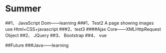 # Summer

##1、 JavaScript Dom——learning
    ###1、Test2
        A page showing images
        use Html+CSS+javascript
    ###2、test3
        ####Ajax
            Core——XMLHttpRequest Object
##2、 JQuery
##3、 Bootstrap
##4、 vue


##Future
    ###Java——learning